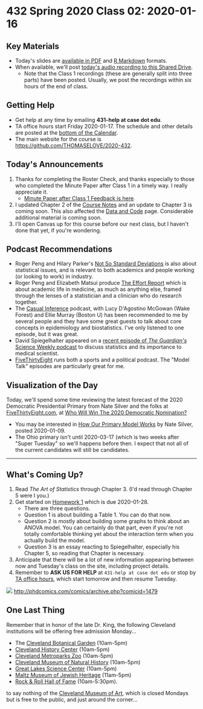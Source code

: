 # 432 Spring 2020 Class 02: 2020-01-16

## Key Materials

- Today's slides are [available in PDF](https://github.com/THOMASELOVE/2020-432/blob/master/classes/class02/432_2020_slides02.pdf) and [R Markdown](https://github.com/THOMASELOVE/2020-432/blob/master/classes/class02/432_2020_slides02.Rmd) formats.
- When available, we'll post [today's audio recording to this Shared Drive](http://bit.ly/432-2020-audio).
    - Note that the Class 1 recordings (these are generally split into three parts) have been posted. Usually, we post the recordings within six hours of the end of class.

## Getting Help

- Get help at any time by emailing **431-help at case dot edu**.
- TA office hours start Friday 2020-01-17. The schedule and other details are posted at the [bottom of the Calendar](https://github.com/THOMASELOVE/2020-432/blob/master/calendar.md#tas-and-office-hours).
- The main website for the course is https://github.com/THOMASELOVE/2020-432.

## Today's Announcements

1. Thanks for completing the Roster Check, and thanks especially to those who completed the Minute Paper after Class 1 in a timely way. I really appreciate it.
    - [Minute Paper after Class 1 Feedback is here](http://bit.ly/432-2020-minute-01-feedback).
2. I updated Chapter 2 of the [Course Notes](https://thomaselove.github.io/2020-432-book/) and an update to Chapter 3 is coming soon. This also affected the [Data and Code](https://github.com/THOMASELOVE/432-data) page. Considerable additional material is coming soon.
3. I'll open Canvas up for this course before our next class, but I haven't done that yet, if you're wondering.

## Podcast Recommendations

- Roger Peng and Hilary Parker's [Not So Standard Deviations](http://nssdeviations.com/) is also about statistical issues, and is relevant to both academics and people working (or looking to work) in industry.
- Roger Peng and Elizabeth Matsui produce [The Effort Report](http://effortreport.libsyn.com/) which is about academic life in medicine, as much as anything else, framed through the lenses of a statistician and a clinician who do research together.
- The [Casual Inference](https://casualinfer.libsyn.com/) podcast, with Lucy D'Agostino McGowan (Wake Forest) and Ellie Murray (Boston U) has been recommended to me by several people and they have some great guests to talk about core concepts in epidemiology and biostatistics. I've only listened to one episode, but it was great.
- David Spiegelhalter appeared on a [recent episode of *The Guardian's* Science Weekly podcast](https://www.theguardian.com/science/audio/2019/apr/05/cross-section-david-spiegelhalter-science-weekly-podcast) to discuss statistics and its importance to medical scientist.
- [FiveThirtyEight](https://fivethirtyeight.com/tag/fivethirtyeight-podcasts/) runs both a sports and a political podcast. The "Model Talk" episodes are particularly great for me.

## Visualization of the Day

Today, we'll spend some time reviewing the latest forecast of the 2020 Democratic Presidential Primary from Nate Silver and the folks at [FiveThirtyEight.com](https://fivethirtyeight.com/), at [Who Will Win The 2020 Democratic Nomination?](https://projects.fivethirtyeight.com/2020-primary-forecast/)

- You may be interested in [How Our Primary Model Works](https://fivethirtyeight.com/features/how-fivethirtyeight-2020-primary-model-works/) by Nate Silver, posted 2020-01-09.
- The Ohio primary isn't until 2020-03-17 (which is two weeks after "Super Tuesday" so we'll happens before then. I expect that not all of the current candidates will still be candidates.

-----------

## What's Coming Up?

1. Read *The Art of Statistics* through Chapter 3. (I'd read through Chapter 5 were I you.)
2. Get started on [Homework 1](https://github.com/THOMASELOVE/2020-432/tree/master/homework/hw01) which is due 2020-01-28. 
    - There are three questions.
    - Question 1 is about building a Table 1. You can do that now.
    - Question 2 is mostly about building some graphs to think about an ANOVA model. You can certainly do that part, even if you're not totally comfortable thinking yet about the interaction term when you actually build the model.
    - Question 3 is an essay reacting to Spiegelhalter, especially his Chapter 5, so reading that Chapter is necessary.
3. Anticipate that there will be a lot of new information appearing between now and Tuesday's class on the site, including project details.
4. Remember to **ASK US FOR HELP** at `431-help at case dot edu` or stop by [TA office hours](https://github.com/THOMASELOVE/2020-432/blob/master/calendar.md#tas-and-office-hours), which start tomorrow and then resume Tuesday.

![](https://github.com/THOMASELOVE/2020-432/blob/master/classes/class02/figures/phd_staring.PNG) http://phdcomics.com/comics/archive.php?comicid=1479

## One Last Thing

Remember that in honor of the late Dr. King, the following Cleveland institutions will be offering free admission Monday...

- The [Cleveland Botanical Garden](https://cbgarden.org/) (10am-5pm)
- [Cleveland History Center](https://www.wrhs.org/cleveland-starts-here/) (10am-5pm)
- [Cleveland Metroparks Zoo](https://www.clevelandmetroparks.com/zoo) (10am-5pm)
- [Cleveland Museum of Natural History](https://www.cmnh.org/) (10am-5pm)
- [Great Lakes Science Center](https://greatscience.com/) (10am-5pm)
- [Maltz Museum of Jewish Heritage](https://www.maltzmuseum.org/) (11am-5pm)
- [Rock & Roll Hall of Fame](https://www.rockhall.com/) (10am-5:30pm).

to say nothing of the [Cleveland Museum of Art](https://www.clevelandart.org/), which is closed Mondays but is free to the public, and just around the corner...

